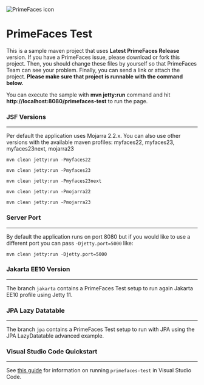 ![PrimeFaces icon](https://www.primefaces.org/wp-content/uploads/2016/10/prime_logo_new.png)

# PrimeFaces Test

This is a sample maven project that uses <strong>Latest PrimeFaces Release</strong> version. If you have a PrimeFaces issue, please download or fork this project. Then, you should change these files by yourself so that PrimeFaces Team can see your problem. Finally, you can send a link or attach the project. <strong>Please make sure that project is runnable with the command below.</strong>

You can execute the sample with <strong>mvn jetty:run</strong> command and hit <strong>http://localhost:8080/primefaces-test</strong> to run the page.

### JSF Versions
***

Per default the application uses Mojarra 2.2.x. 
You can also use other versions with the available maven profiles: myfaces22, myfaces23, myfaces23next, mojarra23

`mvn clean jetty:run -Pmyfaces22`

`mvn clean jetty:run -Pmyfaces23`

`mvn clean jetty:run -Pmyfaces23next`

`mvn clean jetty:run -Pmojarra22`

`mvn clean jetty:run -Pmojarra23`

### Server Port
***

By default the application runs on port 8080 but if you would like to use a different port you can pass `-Djetty.port=5000` like:

`mvn clean jetty:run -Djetty.port=5000`

### Jakarta EE10 Version
***

The branch `jakarta` contains a PrimeFaces Test setup to run again Jakarta EE10 profile using Jetty 11.

### JPA Lazy Datatable
***

The branch `jpa` contains a PrimeFaces Test setup to run with JPA using the JPA LazyDatatable advanced example.

### Visual Studio Code Quickstart
***

See [this guide](./vscode-quickstart.md) for information on running `primefaces-test` in Visual Studio Code.